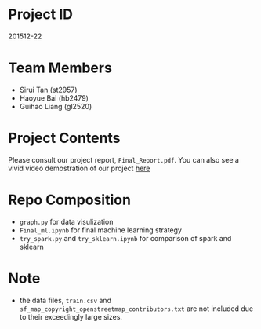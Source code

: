 # Project ID
201512-22

# Team Members
* Sirui Tan (st2957)
* Haoyue Bai (hb2479)
* Guihao Liang (gl2520)

# Project Contents
Please consult our project report, `Final_Report.pdf`. You can also see a vivid video demostration of our project [here](https://www.youtube.com/watch?v=H_mdUsxq7vk)

# Repo Composition
* `graph.py` for data visulization
* `Final_ml.ipynb` for final machine learning strategy
* `try_spark.py` and `try_sklearn.ipynb` for comparison of spark and sklearn

# Note
* the data files, `train.csv` and `sf_map_copyright_openstreetmap_contributors.txt` are not included due to their exceedingly large sizes.
